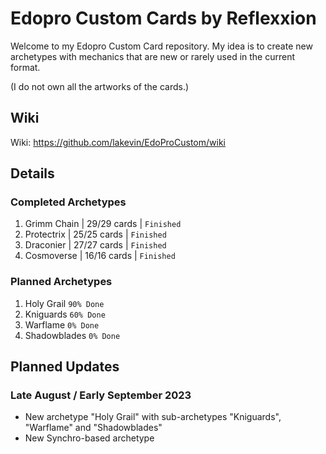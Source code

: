 # Edopro Custom Cards by Reflexxion

Welcome to my Edopro Custom Card repository. My idea is to create new archetypes with mechanics that are new or rarely used in the current format.

(I do not own all the artworks of the cards.)

## Wiki

Wiki: https://github.com/lakevin/EdoProCustom/wiki

## Details

### Completed Archetypes

1. Grimm Chain | 29/29 cards | `Finished`
2. Protectrix | 25/25 cards | `Finished`
3. Draconier | 27/27 cards | `Finished`
4. Cosmoverse | 16/16 cards | `Finished`

### Planned Archetypes

1. Holy Grail `90% Done`
2. Kniguards `60% Done`
3. Warflame `0% Done`
4. Shadowblades `0% Done`

## Planned Updates

### Late August / Early September 2023

- New archetype "Holy Grail" with sub-archetypes "Kniguards", "Warflame" and "Shadowblades"
- New Synchro-based archetype
